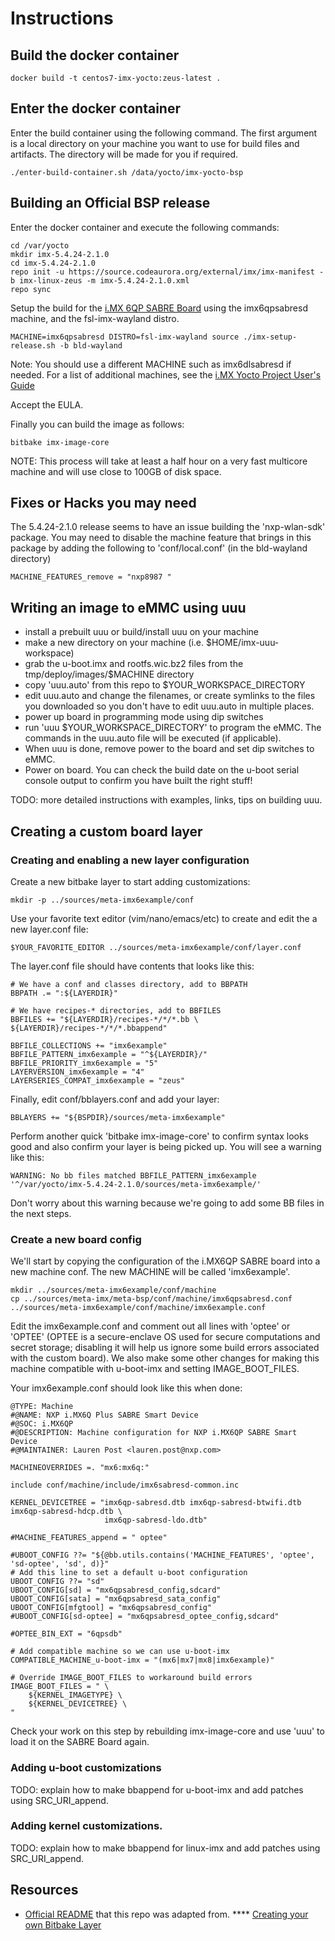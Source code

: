 # Instructions

## Build the docker container

```
docker build -t centos7-imx-yocto:zeus-latest .
```

## Enter the docker container

Enter the build container using the following command. The first argument is
a local directory on your machine you want to use for build files and
artifacts. The directory will be made for you if required.

```
./enter-build-container.sh /data/yocto/imx-yocto-bsp
```

## Building an Official BSP release

Enter the docker container and execute the following commands:

```
cd /var/yocto
mkdir imx-5.4.24-2.1.0
cd imx-5.4.24-2.1.0
repo init -u https://source.codeaurora.org/external/imx/imx-manifest -b imx-linux-zeus -m imx-5.4.24-2.1.0.xml
repo sync
```

Setup the build for the [i.MX 6QP SABRE
Board](https://www.nxp.com/design/development-boards/i-mx-evaluation-and-development-boards/sabre-board-for-smart-devices-based-on-the-i-mx-6quadplus-applications-processors:RD-IMX6QP-SABRE) using the imx6qpsabresd machine, and the fsl-imx-wayland distro.

```
MACHINE=imx6qpsabresd DISTRO=fsl-imx-wayland source ./imx-setup-release.sh -b bld-wayland
```

Note: You should use a different MACHINE such as imx6dlsabresd if needed. For
a list of additional machines, see the [i.MX Yocto Project User's
Guide](https://www.nxp.com/docs/en/user-guide/IMX_YOCTO_PROJECT_USERS_GUIDE.pdf)

Accept the EULA.

Finally you can build the image as follows:

```
bitbake imx-image-core
```

NOTE: This process will take at least a half hour on a very fast multicore
machine and will use close to 100GB of disk space.

## Fixes or Hacks you may need

The 5.4.24-2.1.0 release seems to have an issue building the 'nxp-wlan-sdk'
package. You may need to disable the machine feature that brings in this
package by adding the following to 'conf/local.conf' (in the bld-wayland
directory)

```
MACHINE_FEATURES_remove = "nxp8987 "
```

## Writing an image to eMMC using uuu

* install a prebuilt uuu or build/install uuu on your machine
* make a new directory on your machine (i.e. $HOME/imx-uuu-workspace)
* grab the u-boot.imx and rootfs.wic.bz2 files from the tmp/deploy/images/$MACHINE directory
* copy 'uuu.auto' from this repo to $YOUR_WORKSPACE_DIRECTORY
* edit uuu.auto and change the filenames, or create symlinks to the files you
  downloaded so you don't have to edit uuu.auto in multiple places.
* power up board in programming mode using dip switches
* run 'uuu $YOUR_WORKSPACE_DIRECTORY' to program the eMMC. The commands in the uuu.auto
  file will be executed (if applicable).
* When uuu is done, remove power to the board and set dip switches to eMMC.
* Power on board. You can check the build date on the u-boot serial console
  output to confirm you have built the right stuff!

TODO: more detailed instructions with examples, links, tips on building uuu.

## Creating a custom board layer

### Creating and enabling a new layer configuration

Create a new bitbake layer to start adding customizations:

```
mkdir -p ../sources/meta-imx6example/conf
```

Use your favorite text editor (vim/nano/emacs/etc) to create and edit the
a new layer.conf file:

```
$YOUR_FAVORITE_EDITOR ../sources/meta-imx6example/conf/layer.conf
```

The layer.conf file should have contents that looks like this:

```
# We have a conf and classes directory, add to BBPATH
BBPATH .= ":${LAYERDIR}"

# We have recipes-* directories, add to BBFILES
BBFILES += "${LAYERDIR}/recipes-*/*/*.bb \
${LAYERDIR}/recipes-*/*/*.bbappend"

BBFILE_COLLECTIONS += "imx6example"
BBFILE_PATTERN_imx6example = "^${LAYERDIR}/"
BBFILE_PRIORITY_imx6example = "5"
LAYERVERSION_imx6example = "4"
LAYERSERIES_COMPAT_imx6example = "zeus"
```

Finally, edit conf/bblayers.conf and add your layer:

```
BBLAYERS += "${BSPDIR}/sources/meta-imx6example"
```

Perform another quick 'bitbake imx-image-core' to confirm syntax looks good and
also confirm your layer is being picked up. You will see a warning like this:

```
WARNING: No bb files matched BBFILE_PATTERN_imx6example '^/var/yocto/imx-5.4.24-2.1.0/sources/meta-imx6example/'
```

Don't worry about this warning because we're going to add some BB files in the next steps.

### Create a new board config

We'll start by copying the configuration of the i.MX6QP SABRE board into a new
machine conf. The new MACHINE will be called 'imx6example'.

```
mkdir ../sources/meta-imx6example/conf/machine
cp ../sources/meta-imx/meta-bsp/conf/machine/imx6qpsabresd.conf ../sources/meta-imx6example/conf/machine/imx6example.conf
```

Edit the imx6example.conf and comment out all lines with 'optee' or 'OPTEE'
(OPTEE is a secure-enclave OS used for secure computations and secret storage;
disabling it will help us ignore some build errors associated with the custom
board). We also make some other changes for making this machine compatible with
u-boot-imx and setting IMAGE_BOOT_FILES.

Your imx6example.conf should look like this when done:

```
@TYPE: Machine
#@NAME: NXP i.MX6Q Plus SABRE Smart Device
#@SOC: i.MX6QP
#@DESCRIPTION: Machine configuration for NXP i.MX6QP SABRE Smart Device
#@MAINTAINER: Lauren Post <lauren.post@nxp.com>

MACHINEOVERRIDES =. "mx6:mx6q:"

include conf/machine/include/imx6sabresd-common.inc

KERNEL_DEVICETREE = "imx6qp-sabresd.dtb imx6qp-sabresd-btwifi.dtb imx6qp-sabresd-hdcp.dtb \
                     imx6qp-sabresd-ldo.dtb"

#MACHINE_FEATURES_append = " optee"

#UBOOT_CONFIG ??= "${@bb.utils.contains('MACHINE_FEATURES', 'optee', 'sd-optee', 'sd', d)}"
# Add this line to set a default u-boot configuration
UBOOT_CONFIG ??= "sd"
UBOOT_CONFIG[sd] = "mx6qpsabresd_config,sdcard"
UBOOT_CONFIG[sata] = "mx6qpsabresd_sata_config"
UBOOT_CONFIG[mfgtool] = "mx6qpsabresd_config"
#UBOOT_CONFIG[sd-optee] = "mx6qpsabresd_optee_config,sdcard"

#OPTEE_BIN_EXT = "6qpsdb"

# Add compatible machine so we can use u-boot-imx
COMPATIBLE_MACHINE_u-boot-imx = "(mx6|mx7|mx8|imx6example)"

# Override IMAGE_BOOT_FILES to workaround build errors
IMAGE_BOOT_FILES = " \
    ${KERNEL_IMAGETYPE} \
    ${KERNEL_DEVICETREE} \
"
```

Check your work on this step by rebuilding imx-image-core and use 'uuu' to load it
on the SABRE Board again.

### Adding u-boot customizations

TODO: explain how to make bbappend for u-boot-imx and add patches using
SRC_URI_append.

### Adding kernel customizations.

TODO: explain how to make bbappend for linux-imx and add patches using
SRC_URI_append.

## Resources

* [Official README](https://source.codeaurora.org/external/imx/imx-manifest/tree/README?h=imx-linux-zeus) that this repo was adapted from.
**** [Creating your own Bitbake Layer](https://www.yoctoproject.org/docs/latest/dev-manual/dev-manual.html#creating-your-own-layer)
